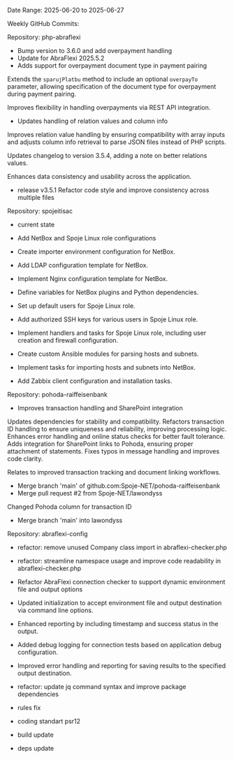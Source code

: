 Date Range: 2025-06-20 to 2025-06-27

Weekly GitHub Commits:

Repository: php-abraflexi
- Bump version to 3.6.0 and add overpayment handling
- Update for AbraFlexi 2025.5.2
- Adds support for overpayment document type in payment pairing

Extends the `sparujPlatbu` method to include an optional `overpayTo` parameter, allowing specification of the document type for overpayment during payment pairing.

Improves flexibility in handling overpayments via REST API integration.
- Updates handling of relation values and column info

Improves relation value handling by ensuring compatibility with array inputs and adjusts column info retrieval to parse JSON files instead of PHP scripts.

Updates changelog to version 3.5.4, adding a note on better relations values.

Enhances data consistency and usability across the application.
- release v3.5.1 Refactor code style and improve consistency across multiple files

Repository: spojeitisac
- current state
- Add NetBox and Spoje Linux role configurations

- Create importer environment configuration for NetBox.
- Add LDAP configuration template for NetBox.
- Implement Nginx configuration template for NetBox.
- Define variables for NetBox plugins and Python dependencies.
- Set up default users for Spoje Linux role.
- Add authorized SSH keys for various users in Spoje Linux role.
- Implement handlers and tasks for Spoje Linux role, including user creation and firewall configuration.
- Create custom Ansible modules for parsing hosts and subnets.
- Implement tasks for importing hosts and subnets into NetBox.
- Add Zabbix client configuration and installation tasks.

Repository: pohoda-raiffeisenbank
- Improves transaction handling and SharePoint integration

Updates dependencies for stability and compatibility. Refactors transaction ID handling to ensure uniqueness and reliability, improving processing logic. Enhances error handling and online status checks for better fault tolerance. Adds integration for SharePoint links to Pohoda, ensuring proper attachment of statements. Fixes typos in message handling and improves code clarity.

Relates to improved transaction tracking and document linking workflows.
- Merge branch 'main' of github.com:Spoje-NET/pohoda-raiffeisenbank
- Merge pull request #2 from Spoje-NET/lawondyss

Changed Pohoda column for transaction ID
- Merge branch 'main' into lawondyss

Repository: abraflexi-config
- refactor: remove unused Company class import in abraflexi-checker.php
- refactor: streamline namespace usage and improve code readability in abraflexi-checker.php
- Refactor AbraFlexi connection checker to support dynamic environment file and output options

- Updated initialization to accept environment file and output destination via command line options.
- Enhanced reporting by including timestamp and success status in the output.
- Added debug logging for connection tests based on application debug configuration.
- Improved error handling and reporting for saving results to the specified output destination.
- refactor: update jq command syntax and improve package dependencies
- rules fix
- coding standart psr12
- build update
- deps update

